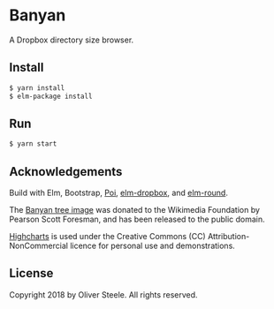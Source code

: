 # Banyan

A Dropbox directory size browser.

## Install

```bash
$ yarn install
$ elm-package install
```

## Run

```bash
$ yarn start
```

## Acknowledgements

Build with Elm, Bootstrap, [Poi](https://poi.js.org/#/), [elm-dropbox](http://package.elm-lang.org/packages/avh4/elm-dropbox/latest), and [elm-round](http://package.elm-lang.org/packages/myrho/elm-round/latest).

The [Banyan tree
image](https://commons.wikimedia.org/wiki/File:Banyan_tree_(PSF).png) was
donated to the Wikimedia Foundation by Pearson Scott Foresman, and has been
released to the public domain.

[Highcharts](https://www.highcharts.com/products/highcharts/) is used under
the Creative Commons (CC) Attribution-NonCommercial licence for personal use
and demonstrations.


## License

Copyright 2018 by Oliver Steele. All rights reserved.
